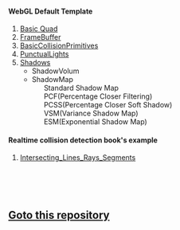 <h4>WebGL Default Template</h4>
<ol>
  <li><a href="https://scahp.github.io/WebGL/01_BasicQuad/index.html">Basic Quad</a></li>
  <li><a href="https://scahp.github.io/WebGL/02_FrameBuffer/index.html">FrameBuffer</a></li>
  <li><a href="https://scahp.github.io/WebGL/03_BasicCollisionPrimitives/index.html">BasicCollisionPrimitives</a></li>
  <li><a href="https://scahp.github.io/WebGL/05_PunctualLights/index.html">PunctualLights</a></li>  
  <li><a href="https://scahp.github.io/WebGL/06_Shadow/index.html">Shadows</a>
    <ul>
    <li>ShadowVolum</li>    
    <li>ShadowMap
        <ul>Standard Shadow Map</ul>
        <ul>PCF(Percentage Closer Filtering)</ul>
        <ul>PCSS(Percentage Closer Soft Shadow)</ul>
        <ul>VSM(Variance Shadow Map)</ul>
        <ul>ESM(Exponential Shadow Map)</ul>
    </li>
    </ul>
  </li>
</ol>

<h4>Realtime collision detection book's example</h4>
<ol>
  <li><a href="https://scahp.github.io/WebGL/04_Intersecting_Lines_Rays_Segments/index.html">Intersecting_Lines_Rays_Segments</a></li>
</ol>

<br>
<br>
<br>

<h2><a href="https://github.com/scahp/Potential">Goto this repository</a></h2>
